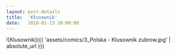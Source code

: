 ```yaml
---
layout: post-details
title:  'Kłusownik'
date:   2018-01-13 20:00:00
---
```


![Klusownik]({{ 'assets/comics/3_Polska - Klusownik zubrow.jpg' | absolute_url }})
